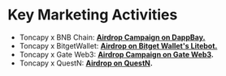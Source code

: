 # Key Marketing Activities

* Toncapy x BNB Chain: [**Airdrop Campaign on DappBay.**](https://www.bnbchain.org/en/blog/new-projects-on-bnb-chain-nov21-dec5)&#x20;
* Toncapy x BitgetWallet: [**Airdrop on Bitget Wallet's Litebot.**](https://twitter.com/BitgetWallet/status/1867132106847232226?t=9bFfnWNmx1OXsSYUbHFmJg\&s=19)
* Toncapy x Gate Web3: [**Airdrop Campaign on Gate Web3**](https://gate.io/announcements/article/41967)**.**
* Toncapy x QuestN: [**Airdrop on QuestN**](https://app.questn.com/event/970477113984520617)**.**
